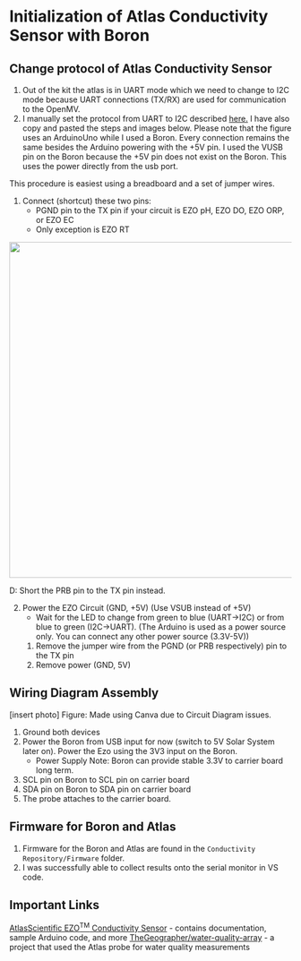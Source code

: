 # Initialization of Atlas Conductivity Sensor with Boron

## Change protocol of Atlas Conductivity Sensor
1. Out of the kit the atlas is in UART mode which we need to change to I2C mode because UART connections (TX/RX) are used for communication to the OpenMV.
2. I manually set the protocol from UART to I2C described [here.](https://www.whiteboxes.ch/docs/tentacle/t2-mkII/#/protocols) I have also copy and pasted the steps and images below. Please note that the figure uses an ArduinoUno while I used a Boron. Every connection remains the same besides the Arduino powering with the +5V pin. I used the VUSB pin on the Boron because the +5V pin does not exist on the Boron. This uses the power directly from the usb port.

This procedure is easiest using a breadboard and a set of jumper wires.

1. Connect (shortcut) these two pins:
    - PGND pin to the TX pin if your circuit is EZO pH, EZO DO, EZO ORP, or EZO EC
    - Only exception is EZO RT

<img src="pathway" width="600">

D: Short the PRB pin to the TX pin instead.

2. Power the EZO Circuit (GND, +5V) (Use VSUB instead of +5V)
    - Wait for the LED to change from green to blue (UART->I2C) or from blue to green (I2C->UART). (The Arduino is used as a power source only. You can connect any other power source (3.3V-5V))
    1. Remove the jumper wire from the PGND (or PRB respectively) pin to the TX pin
    2. Remove power (GND, 5V)

## Wiring Diagram Assembly
[insert photo]
Figure: Made using Canva due to Circuit Diagram issues.

1. Ground both devices
2. Power the Boron from USB input for now (switch to 5V Solar System later on). Power the Ezo using the 3V3 input on the Boron.
    - Power Supply Note: Boron can provide stable 3.3V to carrier board long term.
3. SCL pin on Boron to SCL pin on carrier board
4. SDA pin on Boron to SDA pin on carrier board
5. The probe attaches to the carrier board.

## Firmware for Boron and Atlas
1. Firmware for the Boron and Atlas are found in the `Conductivity Repository/Firmware` folder.
2. I was successfully able to collect results onto the serial monitor in VS code.

## Important Links
[AtlasScientific EZO<sup>TM</sup> Conductivity Sensor](https://atlas-scientific.com/embedded-solutions/ezo-conductivity-circuit/) - contains documentation, sample Arduino code, and more
[TheGeographer/water-quality-array](https://github.com/TheGeographer/water-quality-array/tree/master) - a project that used the Atlas probe for water quality measurements